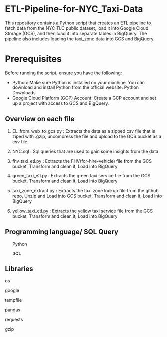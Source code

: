 # ETL-Pipeline-for-NYC_Taxi-Data
This repository contains a Python script that creates an ETL pipeline to fetch data from the NYC TLC public dataset, load it into Google Cloud Storage (GCS), and then load it into separate tables in BigQuery. The pipeline also includes loading the taxi_zone data into GCS and BigQuery.

# Prerequisites
Before running the script, ensure you have the following:

<ul>
  <li>
  Python: Make sure Python is installed on your machine. You can download and install Python from the official website: Python Downloads
  </li>

  <li>
  Google Cloud Platform (GCP) Account: Create a GCP account and set up a project with access to GCS and BigQuery.
  </li>
</ul>

## Overview on each file
1. EL_from_web_to_gcs.py : Extracts the data as a zipped csv file that is ziped with .gzip, uncompress the file and upload to the GCS bucket as a csv file.
2. NYC.sql : Sql queries that are used to gain some insights from the data

3. fhv_taxi_etl.py : Extracts the FHV(for-hire-vehicle) file from the GCS bucket, Transform and clean it, Load into BigQuery
4. green_taxi_etl.py : Extracts the green taxi service file from the GCS bucket, Transform and clean it, Load into BigQuery
5. taxi_zone_extract.py : Extracts the taxi zone lookup file from the github repo, Unzip and Load into GCS bucket, Transform and clean it, Load into BigQuery
6. yellow_taxi_etl.py : Extracts the yellow taxi service file from the GCS bucket, Transform and clean it, Load into BigQuery

## Programming language/ SQL Query
<ul>Python</ul>
<ul>SQL</ul>

## Libraries
os

google

tempfile

pandas

requests

gzip


